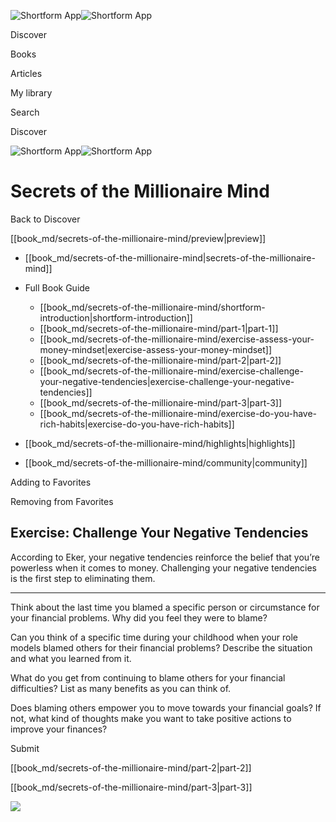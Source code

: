 ![Shortform App](/img/logo.36a2399e.svg)![Shortform App](/img/logo-dark.70c1b072.svg)

Discover

Books

Articles

My library

Search

Discover

![Shortform App](/img/logo.36a2399e.svg)![Shortform App](/img/logo-dark.70c1b072.svg)

# Secrets of the Millionaire Mind

Back to Discover

[[book_md/secrets-of-the-millionaire-mind/preview|preview]]

  * [[book_md/secrets-of-the-millionaire-mind|secrets-of-the-millionaire-mind]]
  * Full Book Guide

    * [[book_md/secrets-of-the-millionaire-mind/shortform-introduction|shortform-introduction]]
    * [[book_md/secrets-of-the-millionaire-mind/part-1|part-1]]
    * [[book_md/secrets-of-the-millionaire-mind/exercise-assess-your-money-mindset|exercise-assess-your-money-mindset]]
    * [[book_md/secrets-of-the-millionaire-mind/part-2|part-2]]
    * [[book_md/secrets-of-the-millionaire-mind/exercise-challenge-your-negative-tendencies|exercise-challenge-your-negative-tendencies]]
    * [[book_md/secrets-of-the-millionaire-mind/part-3|part-3]]
    * [[book_md/secrets-of-the-millionaire-mind/exercise-do-you-have-rich-habits|exercise-do-you-have-rich-habits]]
  * [[book_md/secrets-of-the-millionaire-mind/highlights|highlights]]
  * [[book_md/secrets-of-the-millionaire-mind/community|community]]



Adding to Favorites 

Removing from Favorites 

## Exercise: Challenge Your Negative Tendencies

According to Eker, your negative tendencies reinforce the belief that you’re powerless when it comes to money. Challenging your negative tendencies is the first step to eliminating them.

* * *

Think about the last time you blamed a specific person or circumstance for your financial problems. Why did you feel they were to blame?

Can you think of a specific time during your childhood when your role models blamed others for their financial problems? Describe the situation and what you learned from it.

What do you get from continuing to blame others for your financial difficulties? List as many benefits as you can think of.

Does blaming others empower you to move towards your financial goals? If not, what kind of thoughts make you want to take positive actions to improve your finances?

Submit 

[[book_md/secrets-of-the-millionaire-mind/part-2|part-2]]

[[book_md/secrets-of-the-millionaire-mind/part-3|part-3]]

![](https://bat.bing.com/action/0?ti=56018282&Ver=2&mid=06238932-dc60-4c3f-ad18-55ef6d6735d1&sid=f30c5e70639211ee87d33f0876d93783&vid=f30c9700639211eeb3a75d830392c94f&vids=0&msclkid=N&pi=0&lg=en-US&sw=800&sh=600&sc=24&nwd=1&tl=Shortform%20%7C%20Book&p=https%3A%2F%2Fwww.shortform.com%2Fapp%2Fbook%2Fsecrets-of-the-millionaire-mind%2Fexercise-challenge-your-negative-tendencies&r=&lt=415&evt=pageLoad&sv=1&rn=888021)
